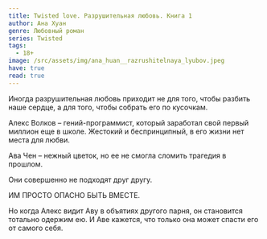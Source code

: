 ```yaml
---
title: Twisted love. Разрушительная любовь. Книга 1
author: Ана Хуан
genre: Любовный роман
series: Twisted
tags:
  - 18+
image: /src/assets/img/ana_huan__razrushitelnaya_lyubov.jpeg
have: true
read: true
---
```

Иногда разрушительная любовь приходит не для того, чтобы разбить наше сердце, а для того, чтобы собрать его по кусочкам.

Алекс Волков – гений-программист, который заработал свой первый миллион еще в школе. Жестокий и беспринципный, в его жизни нет места для любви.

Ава Чен – нежный цветок, но ее не смогла сломить трагедия в прошлом.

Они совершенно не подходят друг другу.

ИМ ПРОСТО ОПАСНО БЫТЬ ВМЕСТЕ.

Но когда Алекс видит Аву в объятиях другого парня, он становится тотально одержим ею. И Аве кажется, что только она может спасти его от самого себя.

